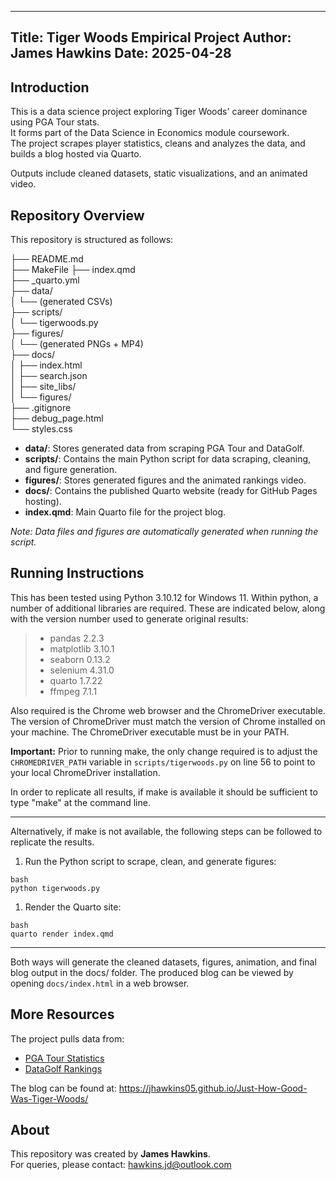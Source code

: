 --------------------------------------------------------------------------------
Title: Tiger Woods Empirical Project
Author: James Hawkins
Date: 2025-04-28
--------------------------------------------------------------------------------

## Introduction

This is a data science project exploring Tiger Woods' career dominance using PGA Tour stats.  
It forms part of the Data Science in Economics module coursework.  
The project scrapes player statistics, cleans and analyzes the data, and builds a blog hosted via Quarto.

Outputs include cleaned datasets, static visualizations, and an animated video.


## Repository Overview

This repository is structured as follows:

├── README.md  
├── MakeFile 
├── index.qmd  
├── _quarto.yml  
├── data/  
│   └── (generated CSVs)  
├── scripts/  
│   └── tigerwoods.py  
├── figures/  
│   └── (generated PNGs + MP4)  
├── docs/  
│   ├── index.html  
│   ├── search.json  
│   ├── site_libs/  
│   └── figures/  
├── .gitignore  
├── debug_page.html  
└── styles.css

- **data/**: Stores generated data from scraping PGA Tour and DataGolf.
- **scripts/**: Contains the main Python script for data scraping, cleaning, and figure generation.
- **figures/**: Stores generated figures and the animated rankings video.
- **docs/**: Contains the published Quarto website (ready for GitHub Pages hosting).
- **index.qmd**: Main Quarto file for the project blog.

*Note: Data files and figures are automatically generated when running the script.*


## Running Instructions

This has been tested using Python 3.10.12 for Windows 11. Within python, a number of additional libraries are required.  These are indicated below, along with the version number used to generate original results:
   > - pandas  2.2.3
   > - matplotlib  3.10.1
   > - seaborn  0.13.2
   > - selenium  4.31.0
   > - quarto  1.7.22 
   > - ffmpeg 7.1.1

Also required is the Chrome web browser and the ChromeDriver executable.  The version of ChromeDriver must match the version of Chrome installed on your machine.  The ChromeDriver executable must be in your PATH.

**Important:** Prior to running make, the only change required is to adjust the `CHROMEDRIVER_PATH` variable in `scripts/tigerwoods.py` on line 56 to point to your local ChromeDriver installation.

In order to replicate all results, if make is available it should be sufficient to type "make" at the command line.

---
Alternatively, if make is not available, the following steps can be followed to replicate the results.

1. Run the Python script to scrape, clean, and generate figures:
```
bash
python tigerwoods.py
```
1. Render the Quarto site:
```
bash
quarto render index.qmd
```
---

Both ways will generate the cleaned datasets, figures, animation, and final blog output in the docs/ folder. The produced blog can be viewed by opening `docs/index.html` in a web browser.


## More Resources

The project pulls data from:

- [PGA Tour Statistics](https://www.pgatour.com)
- [DataGolf Rankings](https://datagolf.com)

The blog can be found at: https://jhawkins05.github.io/Just-How-Good-Was-Tiger-Woods/


## About

This repository was created by **James Hawkins**.  
For queries, please contact: [hawkins.jd@outlook.com](mailto:hawkins.jd@outlook.com)

